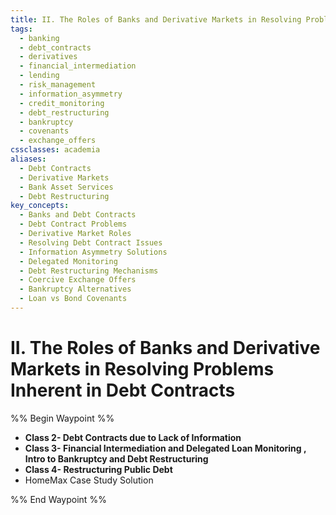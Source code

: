 ```yaml
---
title: II. The Roles of Banks and Derivative Markets in Resolving Problems Inherent in Debt Contracts
tags:
  - banking
  - debt_contracts
  - derivatives
  - financial_intermediation
  - lending
  - risk_management
  - information_asymmetry
  - credit_monitoring
  - debt_restructuring
  - bankruptcy
  - covenants
  - exchange_offers
cssclasses: academia
aliases:
  - Debt Contracts
  - Derivative Markets
  - Bank Asset Services
  - Debt Restructuring
key_concepts:
  - Banks and Debt Contracts
  - Debt Contract Problems
  - Derivative Market Roles
  - Resolving Debt Contract Issues
  - Information Asymmetry Solutions
  - Delegated Monitoring
  - Debt Restructuring Mechanisms
  - Coercive Exchange Offers
  - Bankruptcy Alternatives
  - Loan vs Bond Covenants
---
```


# II. The Roles of Banks and Derivative Markets in Resolving Problems Inherent in Debt Contracts

%% Begin Waypoint %%
- **Class 2- Debt Contracts due to Lack of Information**
- **Class 3- Financial Intermediation and Delegated Loan Monitoring , Intro to Bankruptcy and Debt Restructuring**
- **Class 4- Restructuring Public Debt**
- HomeMax Case Study Solution

%% End Waypoint %%
